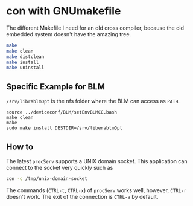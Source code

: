 # con with GNUmakefile

The different Makefile I need for an old cross compiler, because the old embedded system doesn't have the amazing tree.

```bash
make
make clean
make distclean
make install
make uninstall
```
## Specific Example for BLM

`/srv/librablmOpt` is the nfs folder where the BLM can access as `PATH`.


```
source ../deviceconf/BLM/setEnvBLMCC.bash
make clean
make
sudo make install DESTDIR=/srv/liberablmOpt
```

## How to

The latest `procServ` supports a UNIX domain socket. This application can connect to the socket very quickly such as

```bash
con -c /tmp/unix-domain-socket
```

The commands (`CTRL-t`, `CTRL-x`) of `procServ` works well, however, `CTRL-r` doesn't work. The exit of the connection is `CTRL-a` by default.

